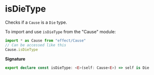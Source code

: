# isDieType

Checks if a `Cause` is a `Die` type.

To import and use `isDieType` from the "Cause" module:

```ts
import * as Cause from "effect/Cause"
// Can be accessed like this
Cause.isDieType
```

**Signature**

```ts
export declare const isDieType: <E>(self: Cause<E>) => self is Die
```
